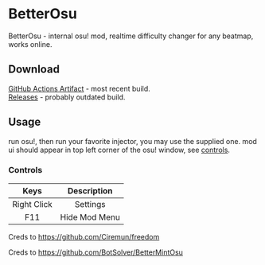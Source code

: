 # BetterOsu

BetterOsu - internal osu! mod, realtime difficulty changer for any beatmap, works online.  


## Download

[GitHub Actions Artifact](https://github.com/botsolver/bettermintosu/actions) - most recent build.  
[Releases](https://github.com/botsolver/bettermintosu/releases/latest) - probably outdated build.  

## Usage

run osu!, then run your favorite injector, you may use the supplied one.
mod ui should appear in top left corner of the osu! window, see [controls](#controls).  

### Controls

|    Keys     |   Description  |
|:-----------:|:--------------:|
| Right Click |    Settings    |
| F11         |  Hide Mod Menu |

Creds to https://github.com/Ciremun/freedom

Creds to https://github.com/BotSolver/BetterMintOsu
